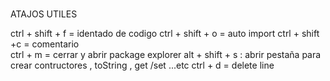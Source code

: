 # 
ATAJOS UTILES

ctrl + shift + f = identado de codigo 
ctrl + shift + o  = auto import 
ctrl + shift +c = comentario  
ctrl + m = cerrar y abrir package explorer
alt + shift + s : abrir pestaña para crear contructores , toString , get  /set ...etc
ctrl + d = delete line 
